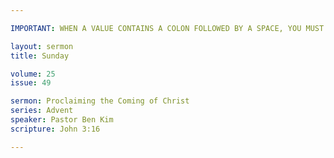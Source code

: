 ```yaml
---

IMPORTANT: WHEN A VALUE CONTAINS A COLON FOLLOWED BY A SPACE, YOU MUST USE &#58;

layout: sermon
title: Sunday

volume: 25
issue: 49

sermon: Proclaiming the Coming of Christ
series: Advent
speaker: Pastor Ben Kim
scripture: John 3:16

---
```


